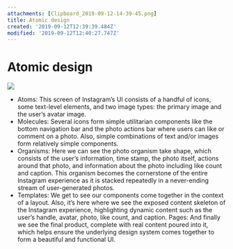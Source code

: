 ```yaml
---
attachments: [Clipboard_2019-09-12-14-39-45.png]
title: Atomic design
created: '2019-09-12T12:39:39.484Z'
modified: '2019-09-12T12:40:27.747Z'
---
```


# Atomic design

![](@attachment/Clipboard_2019-09-12-14-39-45.png)



- Atoms: This screen of Instagram’s UI consists of a handful of icons, some text-level elements, and two image types: the primary image and the user’s avatar image.
- Molecules: Several icons form simple utilitarian components like the bottom navigation bar and the photo actions bar where users can like or comment on a photo. Also, simple combinations of text and/or images form relatively simple components.
- Organisms: Here we can see the photo organism take shape, which consists of the user’s information, time stamp, the photo itself, actions around that photo, and information about the photo including like count and caption. This organism becomes the cornerstone of the entire Instagram experience as it is stacked repeatedly in a never-ending stream of user-generated photos.
- Templates: We get to see our components come together in the context of a layout. Also, it’s here where we see the exposed content skeleton of the Instagram experience, highlighting dynamic content such as the user’s handle, avatar, photo, like count, and caption.
Pages: And finally we see the final product, complete with real content poured into it, which helps ensure the underlying design system comes together to form a beautiful and functional UI.
